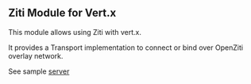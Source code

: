 Ziti Module for Vert.x
---------------------

This module allows using Ziti with vert.x.

It provides a Transport implementation to connect or bind over
OpenZiti overlay network.

See sample [server](/src/samples/kotlin/org/openziti/vertx/sample/EchoServer.kt)